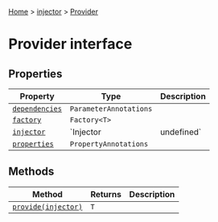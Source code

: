 [Home](./index) &gt; [injector](./injector.md) &gt; [Provider](./injector.provider.md)

# Provider interface

## Properties

|  Property | Type | Description |
|  --- | --- | --- |
|  [`dependencies`](./injector.provider.dependencies.md) | `ParameterAnnotations` |  |
|  [`factory`](./injector.provider.factory.md) | `Factory<T>` |  |
|  [`injector`](./injector.provider.injector.md) | `Injector | undefined` |  |
|  [`properties`](./injector.provider.properties.md) | `PropertyAnnotations` |  |

## Methods

|  Method | Returns | Description |
|  --- | --- | --- |
|  [`provide(injector)`](./injector.provider.provide.md) | `T` |  |

